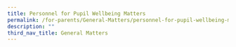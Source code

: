 ```yaml
---
title: Personnel for Pupil Wellbeing Matters
permalink: /for-parents/General-Matters/personnel-for-pupil-wellbeing-matters/
description: ""
third_nav_title: General Matters
---
```

